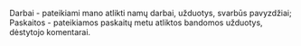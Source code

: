 Darbai - pateikiami mano atlikti namų darbai, užduotys, svarbūs pavyzdžiai; <br>
Paskaitos - pateikiamos paskaitų metu atliktos bandomos užduotys, dėstytojo komentarai.
